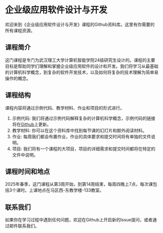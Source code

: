 # 企业级应用软件设计与开发

欢迎来到《企业级应用软件设计与开发》课程的Github资料库。这里有你需要的所有课程资源。

## 课程简介

这门课程是专门为武汉理工大学计算机智能学院24级研究生设计的。课程的主要目标是帮助同学们理解和掌握企业级应用软件的设计和开发。我们将学习从最基础的计算机科学概念，到复杂的软件开发技术，以及如何将复杂的技术理解为简单易操作的概念。

## 课程结构

课程内容将通过示例代码、教学材料、作业和项目的形式进行。

1. 示例代码: 我们将通过示例代码解释复杂的计算机科学概念，示例代码的链接将在[Github](https://github.com/qxr777/javaee-course-code)上更新。
2. 教学材料: 你可以在这个资料库中找到每节课的幻灯片和额外阅读材料。
3. 作业: 每周我们都会布置作业，作业的具体要求和提交时间将有单独的文件说明。
4. 项目: 我们将有一个课程的大项目，项目的详细需求和提交时间都将在特定的文件中说明。

## 课程时间和地点

2025年春季，这门课程从第3周开始，到第14周结束，每周四晚上7点，每次课包括3个课时。上课地点在马区西-东教学楼-133教室。

## 联系我们

如果你在学习过程中遇到任何问题，欢迎在Github上开启新的Issue提问，或者通过邮件联系我们。
